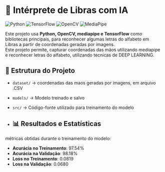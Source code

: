 # 🤖 Intérprete de Libras com IA 

![Python](https://img.shields.io/badge/Python-3.9-blue)
![TensorFlow](https://img.shields.io/badge/TensorFlow-2.x-orange)
![OpenCV](https://img.shields.io/badge/OpenCV-4.x-green)
![MediaPipe](https://img.shields.io/badge/MediaPipe-0.9.3-red)

Este projeto usa **Python, OpenCV, mediapipe e TensorFlow** como bibliotecas principais, para reconhecer algumas letras do  alfabeto em Libras a partir de coordenadas geradas por imagens.  
Este projeto permite, capturar coordenadas das mãos utilizando mediapipe e reconhecer letras do alfabeto, utilizando tecnicas de DEEP LEARNING.

## 📂 Estrutura do Projeto
- `dataset/` → coordenadas das maos geradas por imagens, em arquivo .CSV 
- `models/` → Modelo treinado e salvo
- `src/` → Código-fonte utilizado para treinamento do modelo

- ## 📊 Resultados e Estatísticas

métricas obtidas durante o treinamento do modelo:

- **Acurácia no Treinamento**: 97.54%
- **Acurácia na Validação**: 98.18%
- **Loss no Treinamento**: 0.0819
- **Loss na Validação**: 0.0680






